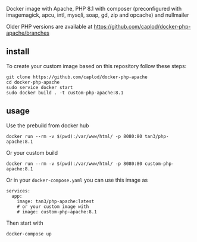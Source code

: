 Docker image with Apache, PHP 8.1 with composer (preconfigured with imagemagick,
apcu, intl, mysqli, soap, gd, zip and opcache) and nullmailer

Older PHP versions are available at https://github.com/caplod/docker-php-apache/branches

## install

To create your custom image based on this repository follow these steps:

    git clone https://github.com/caplod/docker-php-apache
    cd docker-php-apache
    sudo service docker start
    sudo docker build . -t custom-php-apache:8.1
    
## usage

Use the prebuild from docker hub

`docker run --rm -v $(pwd):/var/www/html/ -p 8080:80 tan3/php-apache:8.1`

Or your custom build

`docker run --rm -v $(pwd):/var/www/html/ -p 8080:80 custom-php-apache:8.1`

Or in your `docker-compose.yaml` you can use this image as

    services:
      app:
        image: tan3/php-apache:latest
        # or your custom image with
        # image: custom-php-apache:8.1

Then start with 

    docker-compose up
